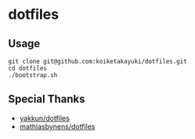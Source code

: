 # dotfiles

## Usage

```shell
git clone git@github.com:koiketakayuki/dotfiles.git
cd dotfiles
./bootstrap.sh
```

## Special Thanks
- [yakkun/dotfiles](https://github.com/yakkun/dotfiles)
- [mathiasbynens/dotfiles](https://github.com/mathiasbynens/dotfiles)